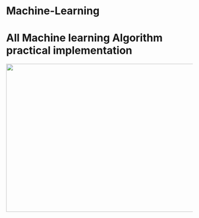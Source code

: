 # Machine-Learning

# All Machine learning Algorithm practical implementation 

<img src="https://www.researchgate.net/profile/Gang_Mei2/publication/340114090/figure/fig3/AS:872424295907329@1585013569158/Main-machine-learning-algorithms.png" width="800"  height="400"/>
